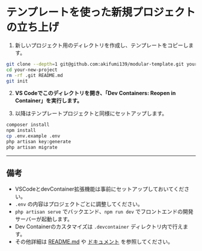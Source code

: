 # テンプレートを使った新規プロジェクトの立ち上げ

1. 新しいプロジェクト用のディレクトリを作成し、テンプレートをコピーします。

```sh
git clone --depth=1 git@github.com:akifumi139/modular-template.git your-new-project
cd your-new-project
rm -rf .git README.md
git init
```

2. **VS Codeでこのディレクトリを開き、「Dev Containers: Reopen in Container」を実行します。**

3. 以降はテンプレートプロジェクトと同様にセットアップします。

```sh
composer install
npm install
cp .env.example .env
php artisan key:generate
php artisan migrate
```

---

## 備考

- VSCodeとdevContainer拡張機能は事前にセットアップしておいてください。
- `.env` の内容はプロジェクトごとに調整してください。
- `php artisan serve` でバックエンド、`npm run dev` でフロントエンドの開発サーバーが起動します。
- Dev Containerのカスタマイズは `.devcontainer` ディレクトリ内で行えます。
- その他詳細は [README.md](README.md) や [ドキュメント](https://laravel.com/docs) を参照してください。
